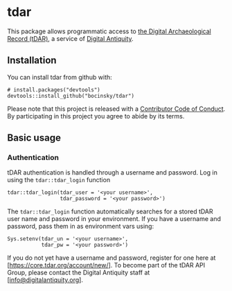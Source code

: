 
<!-- README.md is generated from README.Rmd. Please edit that file -->

tdar
====

This package allows programmatic access to [the Digital Archaeological
Record (tDAR)](https://www.tdar.org), a service of [Digital
Antiquity](https://www.digitalantiquity.org).

Installation
------------

You can install tdar from github with:

    # install.packages("devtools")
    devtools::install_github("bocinsky/tdar")

Please note that this project is released with a [Contributor Code of
Conduct](CONDUCT.md). By participating in this project you agree to
abide by its terms.

Basic usage
-----------

### Authentication

tDAR authentication is handled through a username and password. Log in
using the `tdar::tdar_login` function

    tdar::tdar_login(tdar_user = '<your username>', 
                     tdar_password = '<your password>')

The `tdar::tdar_login` function automatically searches for a stored tDAR
user name and password in your environment. If you have a username and
password, pass them in as environment vars using:

    Sys.setenv(tdar_un = '<your username>',
               tdar_pw = '<your password>')

If you do not yet have a username and password, register for one here at
\[<a href="https://core.tdar.org/account/new/" class="uri">https://core.tdar.org/account/new/</a>\].
To become part of the tDAR API Group, please contact the Digital
Antiquity staff at
\[<a href="mailto:info@digitalantiquity.org" class="email">info@digitalantiquity.org</a>\].
